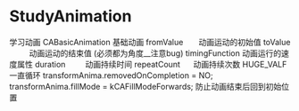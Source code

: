 # StudyAnimation
学习动画
CABasicAnimation 基础动画 
fromValue        动画运动的初始值 
toValue          动画运动的结束值 (必须都为角度__注意bug)
timingFunction   动画运行的速度属性 
duration         动画持续时间
repeatCount      动画持续次数  HUGE_VALF 一直循环
transformAnima.removedOnCompletion = NO;
transformAnima.fillMode = kCAFillModeForwards; 防止动画结束后回到初始位置



